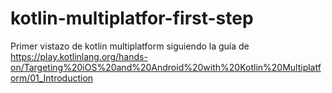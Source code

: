 # kotlin-multiplatfor-first-step
Primer vistazo de kotlin multiplatform siguiendo la guía de  https://play.kotlinlang.org/hands-on/Targeting%20iOS%20and%20Android%20with%20Kotlin%20Multiplatform/01_Introduction
